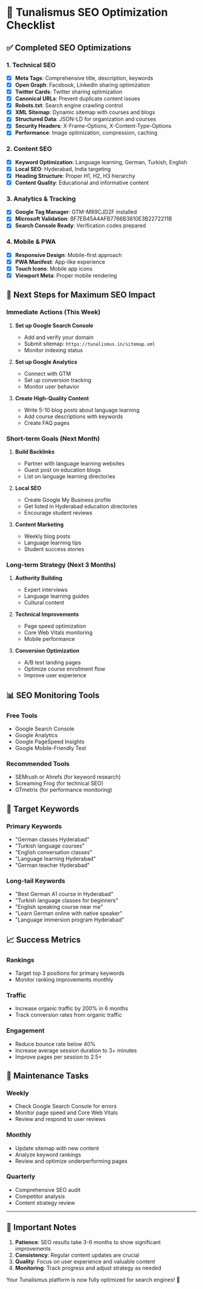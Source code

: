 # 🚀 Tunalismus SEO Optimization Checklist

## ✅ **Completed SEO Optimizations**

### **1. Technical SEO**
- [x] **Meta Tags**: Comprehensive title, description, keywords
- [x] **Open Graph**: Facebook, LinkedIn sharing optimization
- [x] **Twitter Cards**: Twitter sharing optimization
- [x] **Canonical URLs**: Prevent duplicate content issues
- [x] **Robots.txt**: Search engine crawling control
- [x] **XML Sitemap**: Dynamic sitemap with courses and blogs
- [x] **Structured Data**: JSON-LD for organization and courses
- [x] **Security Headers**: X-Frame-Options, X-Content-Type-Options
- [x] **Performance**: Image optimization, compression, caching

### **2. Content SEO**
- [x] **Keyword Optimization**: Language learning, German, Turkish, English
- [x] **Local SEO**: Hyderabad, India targeting
- [x] **Heading Structure**: Proper H1, H2, H3 hierarchy
- [x] **Content Quality**: Educational and informative content

### **3. Analytics & Tracking**
- [x] **Google Tag Manager**: GTM-M89CJD2F installed
- [x] **Microsoft Validation**: BF7EB45A4AFB7766B3810E3B2272211B
- [x] **Search Console Ready**: Verification codes prepared

### **4. Mobile & PWA**
- [x] **Responsive Design**: Mobile-first approach
- [x] **PWA Manifest**: App-like experience
- [x] **Touch Icons**: Mobile app icons
- [x] **Viewport Meta**: Proper mobile rendering

## 🔄 **Next Steps for Maximum SEO Impact**

### **Immediate Actions (This Week)**
1. **Set up Google Search Console**
   - Add and verify your domain
   - Submit sitemap: `https://tunalismus.in/sitemap.xml`
   - Monitor indexing status

2. **Set up Google Analytics**
   - Connect with GTM
   - Set up conversion tracking
   - Monitor user behavior

3. **Create High-Quality Content**
   - Write 5-10 blog posts about language learning
   - Add course descriptions with keywords
   - Create FAQ pages

### **Short-term Goals (Next Month)**
1. **Build Backlinks**
   - Partner with language learning websites
   - Guest post on education blogs
   - List on language learning directories

2. **Local SEO**
   - Create Google My Business profile
   - Get listed in Hyderabad education directories
   - Encourage student reviews

3. **Content Marketing**
   - Weekly blog posts
   - Language learning tips
   - Student success stories

### **Long-term Strategy (Next 3 Months)**
1. **Authority Building**
   - Expert interviews
   - Language learning guides
   - Cultural content

2. **Technical Improvements**
   - Page speed optimization
   - Core Web Vitals monitoring
   - Mobile performance

3. **Conversion Optimization**
   - A/B test landing pages
   - Optimize course enrollment flow
   - Improve user experience

## 📊 **SEO Monitoring Tools**

### **Free Tools**
- Google Search Console
- Google Analytics
- Google PageSpeed Insights
- Google Mobile-Friendly Test

### **Recommended Tools**
- SEMrush or Ahrefs (for keyword research)
- Screaming Frog (for technical SEO)
- GTmetrix (for performance monitoring)

## 🎯 **Target Keywords**

### **Primary Keywords**
- "German classes Hyderabad"
- "Turkish language courses"
- "English conversation classes"
- "Language learning Hyderabad"
- "German teacher Hyderabad"

### **Long-tail Keywords**
- "Best German A1 course in Hyderabad"
- "Turkish language classes for beginners"
- "English speaking course near me"
- "Learn German online with native speaker"
- "Language immersion program Hyderabad"

## 📈 **Success Metrics**

### **Rankings**
- Target top 3 positions for primary keywords
- Monitor ranking improvements monthly

### **Traffic**
- Increase organic traffic by 200% in 6 months
- Track conversion rates from organic traffic

### **Engagement**
- Reduce bounce rate below 40%
- Increase average session duration to 3+ minutes
- Improve pages per session to 2.5+

## 🔧 **Maintenance Tasks**

### **Weekly**
- Check Google Search Console for errors
- Monitor page speed and Core Web Vitals
- Review and respond to user reviews

### **Monthly**
- Update sitemap with new content
- Analyze keyword rankings
- Review and optimize underperforming pages

### **Quarterly**
- Comprehensive SEO audit
- Competitor analysis
- Content strategy review

---

## 🚨 **Important Notes**

1. **Patience**: SEO results take 3-6 months to show significant improvements
2. **Consistency**: Regular content updates are crucial
3. **Quality**: Focus on user experience and valuable content
4. **Monitoring**: Track progress and adjust strategy as needed

Your Tunalismus platform is now fully optimized for search engines! 🎉
